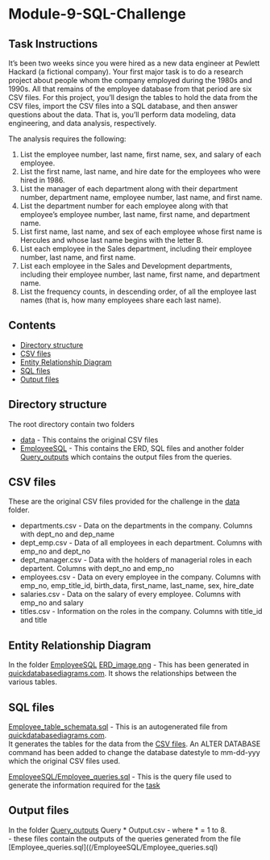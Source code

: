 # Module-9-SQL-Challenge

## Task Instructions  
It’s been two weeks since you were hired as a new data engineer at Pewlett Hackard (a fictional company). Your first major task is to do a research project about people whom the company employed during the 1980s and 1990s. All that remains of the employee database from that period are six CSV files.
For this project, you’ll design the tables to hold the data from the CSV files, import the CSV files into a SQL database, and then answer questions about the data. That is, you’ll perform data modeling, data engineering, and data analysis, respectively.

The analysis requires the following:
1.	List the employee number, last name, first name, sex, and salary of each employee.
2.	List the first name, last name, and hire date for the employees who were hired in 1986.
3.	List the manager of each department along with their department number, department name, employee number, last name, and first name.
4.	List the department number for each employee along with that employee’s employee number, last name, first name, and department name.
5.	List first name, last name, and sex of each employee whose first name is Hercules and whose last name begins with the letter B.
6.	List each employee in the Sales department, including their employee number, last name, and first name.
7.	List each employee in the Sales and Development departments, including their employee number, last name, first name, and department name.
8.	List the frequency counts, in descending order, of all the employee last names (that is, how many employees share each last name).


## Contents  
- [Directory structure](#Directory-structure)
- [CSV files](#CSV-files)
- [Entity Relationship Diagram](#Entity-Relationship-Diagram)
- [SQL files](#SQL-files)
- [Output files](#Output-files)

## Directory structure 
The root directory contain two folders  
- [data](/data) - This contains the original CSV files
- [EmployeeSQL](/EmployeeSQL/)  - This contains the ERD, SQL files and another folder [Query_outputs](/EmployeeSQL/Query_outputs/) which contains the output files from the queries.

## CSV files 
These are the original CSV files provided for the challenge in the [data](/data) folder.
- departments.csv  -  Data on the departments in the company. Columns with dept_no and dep_name
- dept_emp.csv - Data of all employees in each department. Columns with emp_no and dept_no
- dept_manager.csv - Data with the holders of managerial roles in each departent. Columns with dept_no and emp_no
- employees.csv - Data on every employee in the company. Columns with emp_no, emp_title_id, birth_data, first_name, last_name, sex, hire_date
- salaries.csv - Data on the salary of every employee. Columns with emp_no and salary
- titles.csv - Information on the roles in the company. Columns with title_id and title

## Entity Relationship Diagram
In the folder [EmployeeSQL](/EmployeeSQL/)
[ERD_image.png](/EmployeeSQL/ERD_Image.png)  - This has been generated in [quickdatabasediagrams.com](https://app.quickdatabasediagrams.com/#/d/cFDCpS). It shows the relationships between the various tables.

## SQL files 
[Employee_table_schemata.sql](Module-9-SQL-Challenge/EmployeeSQL/Employee_table_schemata.sql) - This is an autogenerated file from [quickdatabasediagrams.com](https://app.quickdatabasediagrams.com/#/d/cFDCpS).  
                                 It generates the tables for the data from the [CSV files](/data).
                                 An ALTER DATABASE command has been added to change the database datestyle to mm-dd-yyy which the original CSV files used.

[EmployeeSQL/Employee_queries.sql](/EmployeeSQL/Employee_queries.sql) - This is the query file used to generate the information required for the [task](#Task-Instructions)

## Output files
In the folder [Query_outputs](EmployeeSQL/Query_outputs/)
Query * Output.csv - where * = 1 to 8.  
                   - these files contain the outputs of the queries generated from the file [Employee_queries.sql]((/EmployeeSQL/Employee_queries.sql)
  
